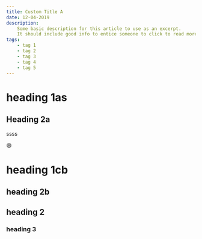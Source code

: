 ```yaml
---
title: Custom Title A
date: 12-04-2019
description:
    Some basic description for this article to use as an excerpt.
    It should include good info to entice someone to click to read more.
tags:
    - tag 1
    - tag 2
    - tag 3
    - tag 4
    - tag 5
---
```


# heading 1as

## Heading 2a

ssss

:smile:

# heading 1cb

## heading 2b

## heading 2

### heading 3